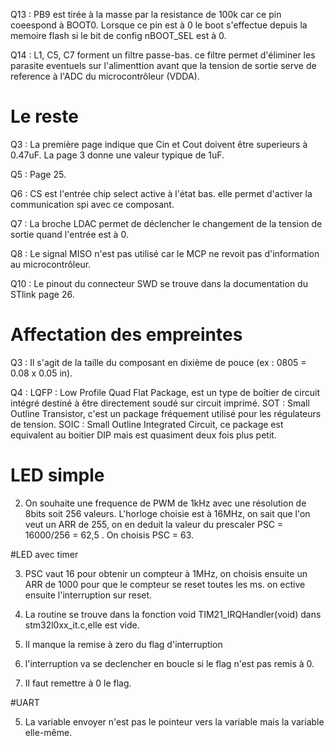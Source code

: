 

Q13 : PB9 est tirée à la masse par la resistance de 100k car ce pin coeespond à BOOT0.
Lorsque ce pin est à 0 le boot s'effectue depuis la memoire flash si le bit de config nBOOT_SEL est à 0.


Q14 : L1, C5, C7 forment un filtre passe-bas. ce filtre permet d'éliminer les parasite eventuels sur l'alimenttion avant que la tension de sortie serve de reference à l'ADC du microcontrôleur (VDDA).

# Le reste
Q3 : La première page indique que Cin et Cout doivent être superieurs à 0.47uF. La page 3 donne une valeur typique de 1uF.

Q5 : Page 25.

Q6 : CS est l'entrée chip select active à l'état bas. elle permet d'activer la communication spi avec ce composant.

Q7 : La broche LDAC permet de déclencher le changement de la tension de sortie quand l'entrée est à 0.

Q8 : Le signal MISO n'est pas utilisé car le MCP ne revoit pas d'information au microcontrôleur.

Q10 : Le pinout du connecteur SWD se trouve dans la documentation du STlink page 26.

# Affectation des empreintes

Q3 : Il s'agit de la taille du composant en dixième de pouce (ex : 0805 = 0.08 x 0.05 in).

Q4 : 	LQFP : Low Profile Quad Flat Package, est un type de boîtier de circuit intégré destiné à être directement soudé sur circuit imprimé.
	SOT : Small Outline Transistor, c'est un package fréquement utilisé pour les régulateurs de tension.
	SOIC : Small Outline Integrated Circuit, ce package est equivalent au boitier DIP mais est quasiment deux fois plus petit.
	
# LED simple

2. On souhaite une frequence de PWM de 1kHz avec une résolution de 8bits soit 256 valeurs. L'horloge choisie est à 16MHz, on sait que l'on veut un ARR de 255, on en deduit la valeur du prescaler PSC = 16000/256 = 62,5 . On choisis PSC = 63. 

#LED avec timer

3. PSC vaut 16 pour obtenir un compteur à 1MHz, on choisis ensuite un ARR de 1000 pour que le compteur se reset toutes les ms. on ective ensuite l'interruption sur reset.

6. La routine se trouve dans la fonction void TIM21_IRQHandler(void) dans stm32l0xx_it.c,elle est vide.

7. Il manque la remise à zero du flag d'interruption

8. l'interruption va se declencher en boucle si le flag n'est pas remis à 0.

9. Il faut remettre à 0 le flag.

#UART

5. La variable envoyer n'est pas le pointeur vers la variable mais la variable elle-même.
